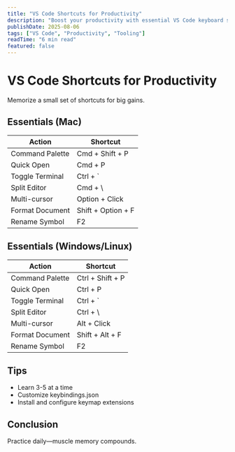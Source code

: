 ```yaml
---
title: "VS Code Shortcuts for Productivity"
description: "Boost your productivity with essential VS Code keyboard shortcuts and commands."
publishDate: 2025-08-06
tags: ["VS Code", "Productivity", "Tooling"]
readTime: "6 min read"
featured: false
---
```


# VS Code Shortcuts for Productivity

Memorize a small set of shortcuts for big gains.

## Essentials (Mac)

| Action                 | Shortcut             |
|------------------------|----------------------|
| Command Palette        | Cmd + Shift + P      |
| Quick Open             | Cmd + P              |
| Toggle Terminal        | Ctrl + `             |
| Split Editor           | Cmd + \             |
| Multi-cursor           | Option + Click       |
| Format Document        | Shift + Option + F   |
| Rename Symbol          | F2                   |

## Essentials (Windows/Linux)

| Action                 | Shortcut             |
|------------------------|----------------------|
| Command Palette        | Ctrl + Shift + P     |
| Quick Open             | Ctrl + P             |
| Toggle Terminal        | Ctrl + `             |
| Split Editor           | Ctrl + \            |
| Multi-cursor           | Alt + Click          |
| Format Document        | Shift + Alt + F      |
| Rename Symbol          | F2                   |

## Tips

- Learn 3-5 at a time
- Customize keybindings.json
- Install and configure keymap extensions

## Conclusion

Practice daily—muscle memory compounds.